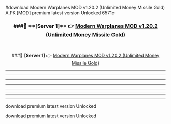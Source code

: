 #download Modern Warplanes MOD v1.20.2 (Unlimited Money Missile Gold)  A.PK [MOD] premium latest version Unlocked 6571c 



<div align="center">
<h3>###🔹 **[Server 1]** 👉 <a href="https://download1apk.web.app/">Modern Warplanes MOD v1.20.2 (Unlimited Money Missile Gold) </a></h3><br>


###🔹 **[Server 1]** 👉 <a href="https://download1apk.web.app/">Modern Warplanes MOD v1.20.2 (Unlimited Money Missile Gold) </a></h3>
</div>



----------------------------------------------------------

----------------------------------------------------------

----------------------------------------------------------

----------------------------------------------------------

----------------------------------------------------------

----------------------------------------------------------

----------------------------------------------------------

download premium latest version Unlocked

download premium latest version Unlocked
